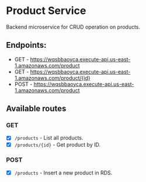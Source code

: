# Product Service
Backend microservice for CRUD operation on products.

## Endpoints:
  - GET - https://wqsbbaoyca.execute-api.us-east-1.amazonaws.com/product
  - GET - https://wqsbbaoyca.execute-api.us-east-1.amazonaws.com/product/{id}
  - POST - https://wqsbbaoyca.execute-api.us-east-1.amazonaws.com/product

## Available routes

### GET
- [x] `/products` - List all products.
- [x] `/products/{id}` - Get product by ID.
### POST
- [x] `/products` - Insert a new product in RDS.